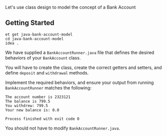 Let's use class design to model the concept of a Bank Account

## Getting Started

```no-highlight
et get java-bank-account-model
cd java-bank-account-model
idea .
```

We have supplied a `BankAccountRunner.java` file that defines the desired behaviors of your `BankAccount` class.

You will have to create the class, create the correct getters and setters, and define `deposit` and `withdrawal` methods.

Implement the required behaviors, and ensure your output from running `BankAccountRunner` matches the following:

```no-highlight
The account number is 2323121
The balance is 799.5
You withdrew: 799.5
Your new balance is: 0.0

Process finished with exit code 0
```

You should not have to modify `BankAccountRunner.java`.
